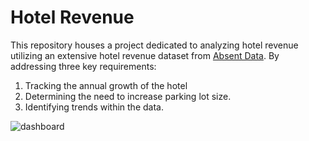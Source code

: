 # Hotel Revenue
This repository houses a project dedicated to analyzing hotel revenue utilizing an extensive hotel revenue dataset from [Absent Data](https://absentdata.com/data-analysis/where-to-find-data/). By addressing three key requirements:
 1. Tracking the annual growth of the hotel
 2. Determining the need to increase parking lot size.
 3. Identifying trends within the data.

![dashboard](https://scontent.fbkk22-8.fna.fbcdn.net/v/t1.15752-9/350235502_1328658814527712_2232254486779345060_n.png?stp=dst-png_s2048x2048&_nc_cat=108&ccb=1-7&_nc_sid=ae9488&_nc_eui2=AeFjlIaxchL9GcdsinHfT7ROJSXJ8Un8c2glJcnxSfxzaKxrBGhmUSt3x1cUkkXBtEU1GZguDMf0amnHX9YBT_4P&_nc_ohc=7Dm8CC9wQJgAX_NTpKe&_nc_ht=scontent.fbkk22-8.fna&oh=03_AdRObUNTutUdCmUHQJ63aHh3g2quhMMDcxE1iYvk-qOU8g&oe=64ABA9D7)
